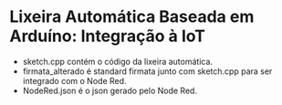 # Lixeira Automática Baseada em Arduíno: Integração à IoT 

- sketch.cpp contém o código da lixeira automática.
- firmata_alterado é standard firmata junto com sketch.cpp para ser integrado com o Node Red.
- NodeRed.json é o json gerado pelo Node Red.

